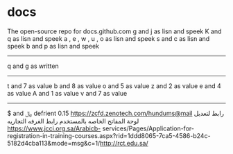 # docs
The open-source repo for docs.github.com
g and j            as lisn and speek
K and q            as lisn and speek
a , e , w , u , o  as lisn and speek
s and c            as lisn and speek
b and p            as lisn and speek
____________________________________
q and g            as written
_____________________________
t and 7            as value
b and 8            as value
o and 5            as value
z and 2            as value
e and 4            as value
A and 1            as value
v and 7            as value
___________________________________
$ and ﷼           defrient 0.15
https://zcfd.zenotech.com/hundums@mail
رابط لتعديل لوحة المفاتح الخاصه بالمستخدم 
رابط الغرفه التجاريه
https://www.jcci.org.sa/Arabicb-
services/Pages/Application-for-registration-in-training-courses.aspx?rid=1ddd8065-7ca5-4586-b24c-5182d4cba113&mode=msg&c=1/http://rct.edu.sa/
